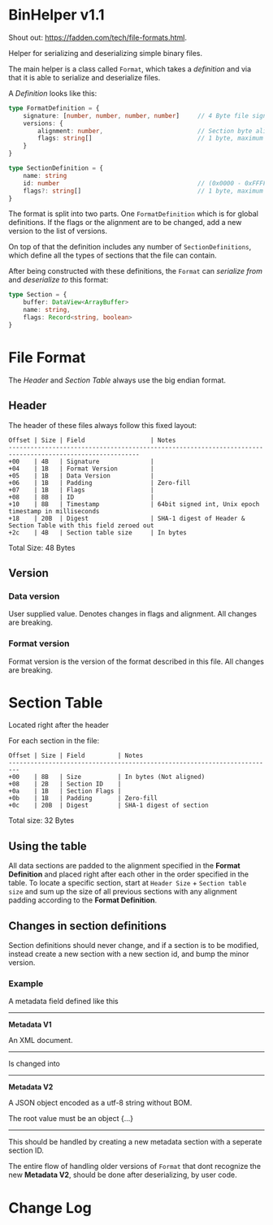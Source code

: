 # BinHelper v1.1
Shout out: https://fadden.com/tech/file-formats.html.

Helper for serializing and deserializing simple binary files.

The main helper is a class called `Format`, which takes a *definition* and via 
that it is able to serialize and deserialize files.

A *Definition* looks like this:
```ts
type FormatDefinition = {
    signature: [number, number, number, number]     // 4 Byte file signature
    versions: {
        alignment: number,                          // Section byte alignment
        flags: string[]                             // 1 byte, maximum of 8 flags
    }
}   

type SectionDefinition = {
    name: string
    id: number                                      // (0x0000 - 0xFFFF)
    flags?: string[]                                // 1 byte, maximum of 8 flags
}
```
The format is split into two parts. One `FormatDefinition` which is for global definitions. 
If the flags or the alignment are to be changed, add a new version to the list of versions.

On top of that the definition includes any number of `SectionDefinitions`, which define all the types of sections that the file can contain.

After being constructed with these definitions, the `Format` can *serialize from* and *deserialize to* this format:

```ts
type Section = {
    buffer: DataView<ArrayBuffer>
    name: string,
    flags: Record<string, boolean>
}
```

# File Format
The *Header* and *Section Table* always use the big endian format.

## Header
The header of these files always follow this fixed layout:
```
Offset | Size | Field                  | Notes
----------------------------------------------------------------------------------------------------------
+00    | 4B   | Signature              |
+04    | 1B   | Format Version         |
+05    | 1B   | Data Version           |
+06    | 1B   | Padding                | Zero-fill
+07    | 1B   | Flags                  |
+08    | 8B   | ID                     |
+10    | 8B   | Timestamp              | 64bit signed int, Unix epoch timestamp in milliseconds
+18    | 20B  | Digest                 | SHA-1 digest of Header & Section Table with this field zeroed out
+2c    | 4B   | Section table size     | In bytes
```
Total Size: 48 Bytes

## Version

### Data version
User supplied value. Denotes changes in flags and alignment. All changes are breaking.

### Format version
Format version is the version of the format described in this file. All changes are breaking.


# Section Table
Located right after the header

For each section in the file:

```
Offset | Size | Field         | Notes
-------------------------------------------------------------------------
+00    | 8B   | Size          | In bytes (Not aligned)
+08    | 2B   | Section ID    |
+0a    | 1B   | Section Flags |
+0b    | 1B   | Padding       | Zero-fill
+0c    | 20B  | Digest        | SHA-1 digest of section
```
Total size: 32 Bytes


## Using the table
All data sections are padded to the alignment specified in the **Format Definition** and placed 
right after each other in the order specified in the table. To locate a specific section, start at `Header Size` + `Section table size` and sum up the size of all previous sections with any alignment padding according to the **Format Definition**.


## Changes in section definitions
Section definitions should never change, and if a section is to be modified, 
instead create a new section with a new section id, and bump the minor version.

### Example

A metadata field defined like this

---

**Metadata V1**

An XML document.

---

Is changed into 

---

**Metadata V2**

A JSON object encoded as a utf-8 string without BOM.

The root value must be an object {...}

---

This should be handled by creating a new metadata section with a seperate section ID.

The entire flow of handling older versions of `Format` that dont recognize the new **Metadata V2**,
should be done after deserializing, by user code.

# Change Log